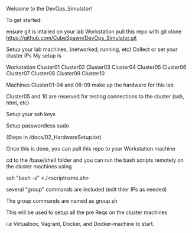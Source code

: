 Welcome to the DevOps_Simulator!

To get started: 

ensure git is intalled on your lab Workstation
pull this repo with
git clone https://github.com/CubeSpawn/DevOps_Simulator.git

Setup your lab machines, (networked, running, etc)
Collect or set your cluster IPs
My setup is

Workstation
Cluster01 Cluster02 Cluster03 Cluster04 Cluster05
Cluster06 Cluster07 Cluster08 Cluster09 Cluster10

Machines Cluster01-04 and 06-09 make up the hardware for this lab 

Cluster05 and 10 are reserved for testing 
connections to the cluster (ssh, html, etc)

Setup your ssh keys 

Setup passwordless sudo

(Steps in /docs/02_HardwareSetup.txt)

Once this is done, you can pull this repo to your Workstation machine

cd to the /base/shell folder
and you can run the bash scripts remotely on the cluster machines using

ssh <clusterhost IP> "bash -s" <./<scriptname.sh>

several "group" commands are included (edit thier IPs as needed)

The group commands are named as group<some task>.sh

This will be used to setup all the pre Reqs on the cluster machines 

i.e Virtualbox, Vagrant, Docker, and Docker-machine to start.






